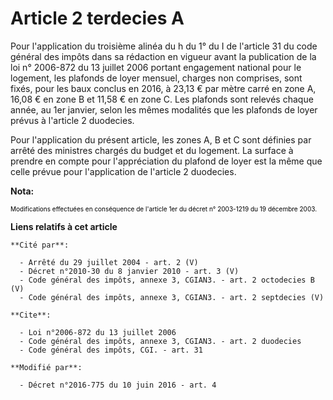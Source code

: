 # Article 2 terdecies A

Pour l'application du troisième alinéa du h du 1° du I de l'article 31 du code général des impôts dans sa rédaction en
vigueur avant la publication de la loi n° 2006-872 du 13 juillet 2006 portant engagement national pour le logement, les
plafonds de loyer mensuel, charges non comprises, sont fixés, pour les baux conclus en 2016, à 23,13 € par mètre carré en
zone A, 16,08 € en zone B et 11,58 € en zone C. Les plafonds sont relevés chaque année, au 1er janvier, selon les mêmes
modalités que les plafonds de loyer prévus à l'article 2 duodecies. 

Pour l'application du présent article, les zones A, B et C sont définies par arrêté des ministres chargés du budget et du
logement. La surface à prendre en compte pour l'appréciation du plafond de loyer est la même que celle prévue pour
l'application de l'article 2 duodecies.

**Nota:**

<font color="#000000" size="1">Modifications effectuées en conséquence de l'article 1er du décret n° 2003-1219 du 19 décembre
2003.</font>

**Liens relatifs à cet article**

	**Cité par**:

	  - Arrêté du 29 juillet 2004 - art. 2 (V)
	  - Décret n°2010-30 du 8 janvier 2010 - art. 3 (V)
	  - Code général des impôts, annexe 3, CGIAN3. - art. 2 octodecies B (V)
	  - Code général des impôts, annexe 3, CGIAN3. - art. 2 septdecies (V)

	**Cite**:

	  - Loi n°2006-872 du 13 juillet 2006
	  - Code général des impôts, annexe 3, CGIAN3. - art. 2 duodecies
	  - Code général des impôts, CGI. - art. 31

	**Modifié par**:

	  - Décret n°2016-775 du 10 juin 2016 - art. 4
